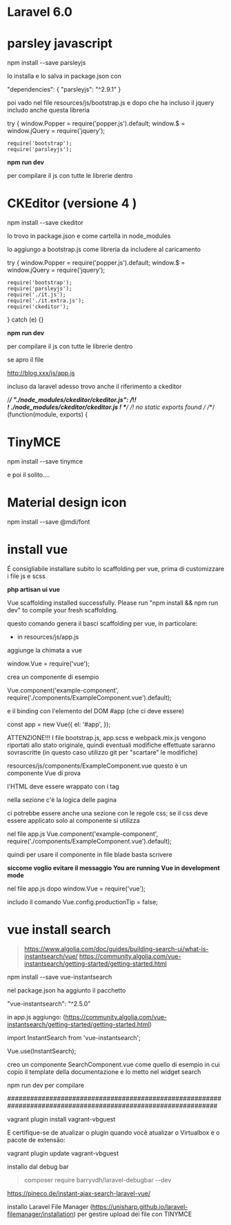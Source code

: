 # Laravel 6.0








# parsley javascript

npm install --save parsleyjs


lo installa e lo salva in package.json con 

 "dependencies": {
        "parsleyjs": "^2.9.1"
    }

poi vado nel file resources/js/bootstrap.js e dopo che ha incluso il jquery includo anche questa libreria



try {
    window.Popper = require('popper.js').default;
    window.$ = window.jQuery = require('jquery');

    require('bootstrap');
    require('parsleyjs');


__npm run dev__

per compilare il js con tutte le librerie dentro




# CKEditor (versione 4 ) 

npm install --save ckeditor

lo trovo in package.json e come cartella in node_modules

lo aggiungo a bootstrap.js come libreria da includere al caricamento

try {
    window.Popper = require('popper.js').default;
    window.$ = window.jQuery = require('jquery');

    require('bootstrap');
    require('parsleyjs');
    require('./it.js');
    require('./it.extra.js');
    require('ckeditor');
    
    
} catch (e) {}


__npm run dev__

per compilare il js con tutte le librerie dentro


se apro il file 

http://blog.xxx/js/app.js


incluso da laravel adesso trovo anche il riferimento a ckeditor


/***/ "./node_modules/ckeditor/ckeditor.js":
/*!*******************************************!*\
  !*** ./node_modules/ckeditor/ckeditor.js ***!
  \*******************************************/
/*! no static exports found */
/***/ (function(module, exports) {




# TinyMCE


npm install --save tinymce


e poi il solito....



# Material design icon

npm install --save @mdi/font




# install vue

É consigliabile installare subito lo scaffolding per vue, prima di customizzare i file js e scss

__php artisan ui vue__

Vue scaffolding installed successfully.
Please run "npm install && npm run dev" to compile your fresh scaffolding.

questo comando genera il basci scaffolding per vue, in particolare:

- in resources/js/app.js 

aggiunge la chimata a vue 

window.Vue = require('vue');


crea un componente di esempio

Vue.component('example-component', require('./components/ExampleComponent.vue').default);


e il binding con l'elemento del DOM #app (che ci deve essere)

const app = new Vue({
    el: '#app',
});



ATTENZIONE!!! I file bootstrap.js, app.scss e webpack.mix.js vengono riportati allo stato originale, quindi eventuali modifiche effettuate saranno sovrascritte (in questo caso utilizzo git per "scartare" le modifiche)



resources/js/components/ExampleComponent.vue questo è un componente Vue di prova

l'HTML deve essere wrappato con i tag <template></template>

nella sezione <script> </script> c'è la logica delle pagina

ci potrebbe essere anche una sezione <style> </style> con le regole css; se il css deve essere applicato solo al componente si utilizza <style scoped></style>


nel file app.js 
Vue.component('example-component', require('./components/ExampleComponent.vue').default);

quindi per usare il componente in file blade basta scrivere <example-component></example-component>

**siccome voglio evitare il messaggio You are running Vue in development mode**

nel file app.js dopo
window.Vue = require('vue');

includo il comando
Vue.config.productionTip = false;



# vue install search

> https://www.algolia.com/doc/guides/building-search-ui/what-is-instantsearch/vue/
> https://community.algolia.com/vue-instantsearch/getting-started/getting-started.html



npm install --save vue-instantsearch

nel package.json ha aggiunto il pacchetto

"vue-instantsearch": "^2.5.0"


in app.js aggiungo: (https://community.algolia.com/vue-instantsearch/getting-started/getting-started.html)


import InstantSearch from 'vue-instantsearch';

Vue.use(InstantSearch);


creo un componente SearchComponent.vue come quello di esempio in cui copio il template della documentazione e lo metto nel widget search



npm run dev per compilare

###############################################################################################################



vagrant plugin install vagrant-vbguest

E certifique-se de atualizar o plugin quando você atualizar o Virtualbox e o pacote de extensão:

vagrant plugin update vagrant-vbguest





installo dal debug bar 
> composer require barryvdh/laravel-debugbar --dev

https://pineco.de/instant-ajax-search-laravel-vue/




installo Laravel File Manager (https://unisharp.github.io/laravel-filemanager/installation) per gestire upload dei file con TINYMCE

